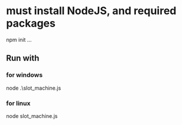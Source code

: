 # must install NodeJS, and required packages
npm init ...

## Run with

### for windows
node .\slot_machine.js

### for linux
node slot_machine.js
